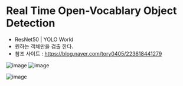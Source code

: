 # Real Time Open-Vocablary Object Detection
- ResNet50 | YOLO World
- 원하는 객체만을 검출 한다.
- 참조 사이트 : https://blog.naver.com/tory0405/223618441279


![image](https://github.com/user-attachments/assets/54de85ef-24bf-493a-bbfc-4e5552ed39c5)
![image](https://github.com/user-attachments/assets/8b0d5c9d-beb2-4570-8016-8123d79faf46)


![image](https://github.com/user-attachments/assets/c2bcc6ae-f824-4b52-ae72-1437d0520d60)


